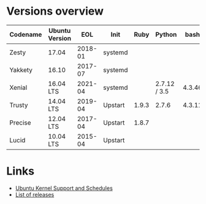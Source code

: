 # Versions overview

Codename | Ubuntu Version | EOL     | Init    | Ruby  | Python       | bash
-------- | -------------- | ------- | ------- | ----- | ------------ | ------
Zesty    | 17.04          | 2018-01 | systemd |       |              |
Yakkety  | 16.10          | 2017-07 | systemd |       |              |
Xenial   | 16.04 LTS      | 2021-04 | systemd |       | 2.7.12 / 3.5 | 4.3.46
Trusty   | 14.04 LTS      | 2019-04 | Upstart | 1.9.3 | 2.7.6        | 4.3.11
Precise  | 12.04 LTS      | 2017-04 | Upstart | 1.8.7 |              |
Lucid    | 10.04 LTS      | 2015-04 | Upstart |       |              |

# Links

- [Ubuntu Kernel Support and Schedules](https://wiki.ubuntu.com/Kernel/Support)
- [List of releases](https://wiki.ubuntu.com/Releases)
